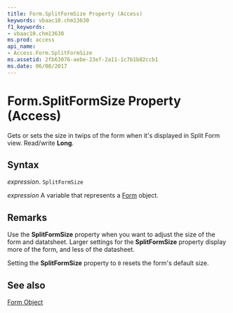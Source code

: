 ```yaml
---
title: Form.SplitFormSize Property (Access)
keywords: vbaac10.chm13630
f1_keywords:
- vbaac10.chm13630
ms.prod: access
api_name:
- Access.Form.SplitFormSize
ms.assetid: 2fb63076-aebe-23ef-2a11-1c7b1b82ccb1
ms.date: 06/08/2017
---
```



# Form.SplitFormSize Property (Access)

Gets or sets the size in twips of the form when it's displayed in Split Form view. Read/write  **Long**.


## Syntax

 _expression_. `SplitFormSize`

 _expression_ A variable that represents a [Form](Access.Form.md) object.


## Remarks

Use the  **SplitFormSize** property when you want to adjust the size of the form and datatsheet. Larger settings for the **SplitFormSize** property display more of the form, and less of the datasheet.

Setting the  **SplitFormSize** property to `0` resets the form's default size.


## See also


[Form Object](Access.Form.md)

